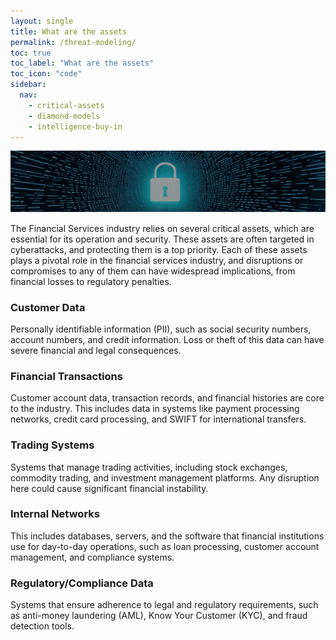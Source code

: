 ```yaml
---
layout: single
title: What are the assets 
permalink: /threat-modeling/
toc: true
toc_label: "What are the assets"
toc_icon: "code"
sidebar:
  nav: 
    - critical-assets
    - diamond-models
    - intelligence-buy-in
---
```

![lock](/assets/Image-assets.png)

The Financial Services industry relies on several critical assets, which are essential for its operation and security. These assets are often targeted in cyberattacks, and protecting them is a top priority. Each of these assets plays a pivotal role in the financial services industry, and disruptions or compromises to any of them can have widespread implications, from financial losses to regulatory penalties.

### Customer Data
Personally identifiable information (PII), such as social security numbers, account numbers, and credit information. Loss or theft of this data can have severe financial and legal consequences.

### Financial Transactions
Customer account data, transaction records, and financial histories are core to the industry. This includes data in systems like payment processing networks, credit card processing, and SWIFT for international transfers.

### Trading Systems
Systems that manage trading activities, including stock exchanges, commodity trading, and investment management platforms. Any disruption here could cause significant financial instability.

### Internal Networks
This includes databases, servers, and the software that financial institutions use for day-to-day operations, such as loan processing, customer account management, and compliance systems.

### Regulatory/Compliance Data
Systems that ensure adherence to legal and regulatory requirements, such as anti-money laundering (AML), Know Your Customer (KYC), and fraud detection tools.